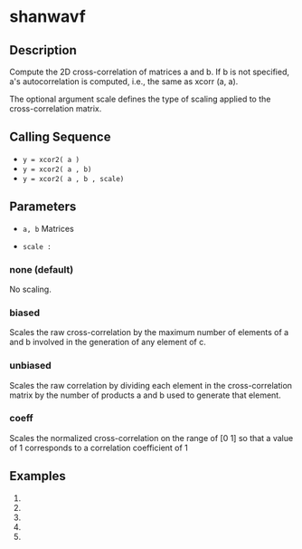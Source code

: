 # shanwavf
## Description
Compute the 2D cross-correlation of matrices a and b.
If b is not specified, a's autocorrelation is computed, i.e., the same as xcorr (a, a).

The optional argument scale defines the type of scaling applied to the cross-correlation matrix.
## Calling Sequence

- `y = xcor2( a )`
- ` y = xcor2( a , b) `
-  ` y = xcor2( a , b , scale) `
## Parameters

- `a, b`
  Matrices

- `scale : `
  
<h3> none (default)  </h3>
<div>  No scaling. </div>

<h3> biased </h3>
<div>
  Scales the raw cross-correlation by the maximum number of elements of a and b involved in the generation of any element of c.
</div>


<h3>unbiased </h3>
<div>
  Scales the raw correlation by dividing each element in the cross-correlation matrix by the number of products a and b used to generate that element.
</div>


<h3>coeff</h3>
<div>
  Scales the normalized cross-correlation on the range of [0 1] so that a value of 1 corresponds to a correlation coefficient of 1
</div>

## Examples
1. 



2. 


3.


4.

5.

